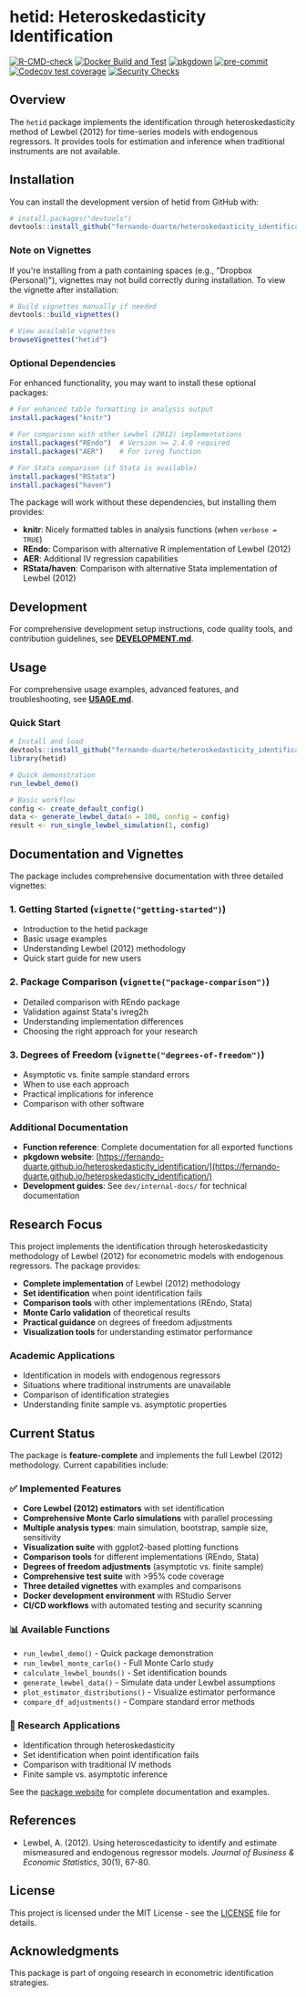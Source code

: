 # hetid: Heteroskedasticity Identification

<!-- badges: start -->
[![R-CMD-check](https://github.com/fernando-duarte/heteroskedasticity_identification/actions/workflows/R-CMD-check.yml/badge.svg)](https://github.com/fernando-duarte/heteroskedasticity_identification/actions/workflows/R-CMD-check.yml)
[![Docker Build and Test](https://github.com/fernando-duarte/heteroskedasticity_identification/actions/workflows/docker.yml/badge.svg)](https://github.com/fernando-duarte/heteroskedasticity_identification/actions/workflows/docker.yml)
[![pkgdown](https://github.com/fernando-duarte/heteroskedasticity_identification/actions/workflows/pkgdown.yml/badge.svg)](https://github.com/fernando-duarte/heteroskedasticity_identification/actions/workflows/pkgdown.yml)
[![pre-commit](https://img.shields.io/badge/pre--commit-enabled-brightgreen?logo=pre-commit&logoColor=white)](https://github.com/pre-commit/pre-commit)
[![Codecov test coverage](https://codecov.io/gh/fernando-duarte/heteroskedasticity_identification/graph/badge.svg)](https://app.codecov.io/gh/fernando-duarte/heteroskedasticity_identification)
[![Security Checks](https://github.com/fernando-duarte/heteroskedasticity_identification/actions/workflows/r-security.yml/badge.svg)](https://github.com/fernando-duarte/heteroskedasticity_identification/actions/workflows/r-security.yml)
<!-- badges: end -->

## Overview

The `hetid` package implements the identification through heteroskedasticity method of Lewbel (2012) for time-series models with endogenous regressors. It provides tools for estimation and inference when traditional instruments are not available.

## Installation

You can install the development version of hetid from GitHub with:

```r
# install.packages("devtools")
devtools::install_github("fernando-duarte/heteroskedasticity_identification")
```

### Note on Vignettes

If you're installing from a path containing spaces (e.g., "Dropbox (Personal)"), vignettes may not build correctly during installation. To view the vignette after installation:

```r
# Build vignettes manually if needed
devtools::build_vignettes()

# View available vignettes
browseVignettes("hetid")
```

### Optional Dependencies

For enhanced functionality, you may want to install these optional packages:

```r
# For enhanced table formatting in analysis output
install.packages("knitr")

# For comparison with other Lewbel (2012) implementations
install.packages("REndo")  # Version >= 2.4.0 required
install.packages("AER")    # For ivreg function

# For Stata comparison (if Stata is available)
install.packages("RStata")
install.packages("haven")
```

The package will work without these dependencies, but installing them provides:
- **knitr**: Nicely formatted tables in analysis functions (when `verbose = TRUE`)
- **REndo**: Comparison with alternative R implementation of Lewbel (2012)
- **AER**: Additional IV regression capabilities
- **RStata/haven**: Comparison with alternative Stata implementation of Lewbel (2012)

## Development

For comprehensive development setup instructions, code quality tools, and contribution guidelines, see **[DEVELOPMENT.md](DEVELOPMENT.md)**.

## Usage

For comprehensive usage examples, advanced features, and troubleshooting, see **[USAGE.md](USAGE.md)**.

### Quick Start

```r
# Install and load
devtools::install_github("fernando-duarte/heteroskedasticity_identification")
library(hetid)

# Quick demonstration
run_lewbel_demo()

# Basic workflow
config <- create_default_config()
data <- generate_lewbel_data(n = 100, config = config)
result <- run_single_lewbel_simulation(1, config)
```

## Documentation and Vignettes

The package includes comprehensive documentation with three detailed vignettes:

### 1. Getting Started (`vignette("getting-started")`)
- Introduction to the hetid package
- Basic usage examples
- Understanding Lewbel (2012) methodology
- Quick start guide for new users

### 2. Package Comparison (`vignette("package-comparison")`)
- Detailed comparison with REndo package
- Validation against Stata's ivreg2h
- Understanding implementation differences
- Choosing the right approach for your research

### 3. Degrees of Freedom (`vignette("degrees-of-freedom")`)
- Asymptotic vs. finite sample standard errors
- When to use each approach
- Practical implications for inference
- Comparison with other software

### Additional Documentation
- **Function reference**: Complete documentation for all exported functions
- **pkgdown website**: [https://fernando-duarte.github.io/heteroskedasticity_identification/](https://fernando-duarte.github.io/heteroskedasticity_identification/)
- **Development guides**: See `dev/internal-docs/` for technical documentation

## Research Focus

This project implements the identification through heteroskedasticity methodology of Lewbel (2012) for econometric models with endogenous regressors. The package provides:

- **Complete implementation** of Lewbel (2012) methodology
- **Set identification** when point identification fails
- **Comparison tools** with other implementations (REndo, Stata)
- **Monte Carlo validation** of theoretical results
- **Practical guidance** on degrees of freedom adjustments
- **Visualization tools** for understanding estimator performance

### Academic Applications
- Identification in models with endogenous regressors
- Situations where traditional instruments are unavailable
- Comparison of identification strategies
- Understanding finite sample vs. asymptotic properties

## Current Status

The package is **feature-complete** and implements the full Lewbel (2012) methodology. Current capabilities include:

### ✅ Implemented Features
- **Core Lewbel (2012) estimators** with set identification
- **Comprehensive Monte Carlo simulations** with parallel processing
- **Multiple analysis types**: main simulation, bootstrap, sample size, sensitivity
- **Visualization suite** with ggplot2-based plotting functions
- **Comparison tools** for different implementations (REndo, Stata)
- **Degrees of freedom adjustments** (asymptotic vs. finite sample)
- **Comprehensive test suite** with >95% code coverage
- **Three detailed vignettes** with examples and comparisons
- **Docker development environment** with RStudio Server
- **CI/CD workflows** with automated testing and security scanning

### 📊 Available Functions
- `run_lewbel_demo()` - Quick package demonstration
- `run_lewbel_monte_carlo()` - Full Monte Carlo study
- `calculate_lewbel_bounds()` - Set identification bounds
- `generate_lewbel_data()` - Simulate data under Lewbel assumptions
- `plot_estimator_distributions()` - Visualize estimator performance
- `compare_df_adjustments()` - Compare standard error methods

### 🔬 Research Applications
- Identification through heteroskedasticity
- Set identification when point identification fails
- Comparison with traditional IV methods
- Finite sample vs. asymptotic inference

See the [package website](https://fernando-duarte.github.io/heteroskedasticity_identification/) for complete documentation and examples.

## References

- Lewbel, A. (2012). Using heteroscedasticity to identify and estimate mismeasured and endogenous regressor models. *Journal of Business & Economic Statistics*, 30(1), 67-80.

## License

This project is licensed under the MIT License - see the [LICENSE](LICENSE) file for details.

## Acknowledgments

This package is part of ongoing research in econometric identification strategies.
